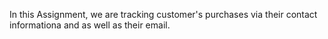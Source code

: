 In this Assignment, we are tracking customer's purchases via their contact informationa and as well as their email. 
